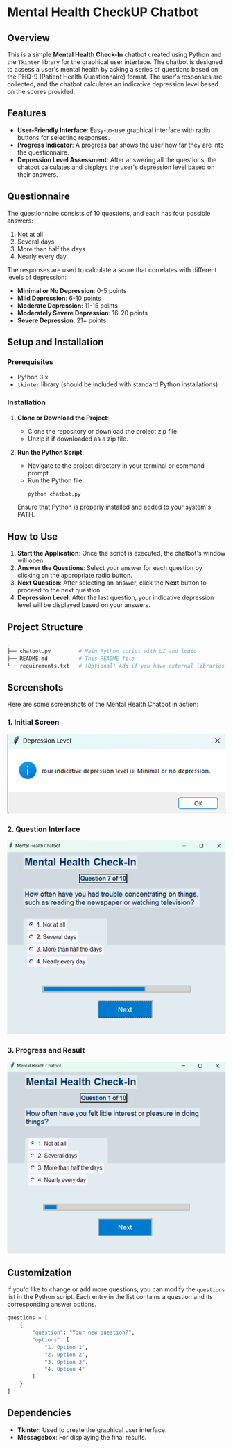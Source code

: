 # Mental Health CheckUP Chatbot

## Overview

This is a simple **Mental Health Check-In** chatbot created using Python and the `Tkinter` library for the graphical user interface. The chatbot is designed to assess a user's mental health by asking a series of questions based on the PHQ-9 (Patient Health Questionnaire) format. The user's responses are collected, and the chatbot calculates an indicative depression level based on the scores provided.

## Features

- **User-Friendly Interface**: Easy-to-use graphical interface with radio buttons for selecting responses.
- **Progress Indicator**: A progress bar shows the user how far they are into the questionnaire.
- **Depression Level Assessment**: After answering all the questions, the chatbot calculates and displays the user's depression level based on their answers.

## Questionnaire

The questionnaire consists of 10 questions, and each has four possible answers:
1. Not at all
2. Several days
3. More than half the days
4. Nearly every day

The responses are used to calculate a score that correlates with different levels of depression:
- **Minimal or No Depression**: 0-5 points
- **Mild Depression**: 6-10 points
- **Moderate Depression**: 11-15 points
- **Moderately Severe Depression**: 16-20 points
- **Severe Depression**: 21+ points

## Setup and Installation

### Prerequisites

- Python 3.x
- `tkinter` library (should be included with standard Python installations)

### Installation

1. **Clone or Download the Project**: 
   - Clone the repository or download the project zip file.
   - Unzip it if downloaded as a zip file.

2. **Run the Python Script**:
   - Navigate to the project directory in your terminal or command prompt.
   - Run the Python file:
     ```bash
     python chatbot.py
     ```

   Ensure that Python is properly installed and added to your system's PATH.

## How to Use

1. **Start the Application**: Once the script is executed, the chatbot's window will open.
2. **Answer the Questions**: Select your answer for each question by clicking on the appropriate radio button.
3. **Next Question**: After selecting an answer, click the **Next** button to proceed to the next question.
4. **Depression Level**: After the last question, your indicative depression level will be displayed based on your answers.

## Project Structure

```bash
.
├── chatbot.py         # Main Python script with UI and logic
├── README.md          # This README file
└── requirements.txt   # (Optional) Add if you have external libraries
```

## Screenshots

Here are some screenshots of the Mental Health Chatbot in action:

### 1. Initial Screen

![Initial Screen](./Images/Screenshot%202024-09-05%20172036.png)

### 2. Question Interface

![Question Interface](./Images/Screenshot%202024-09-05%20172025.png)

### 3. Progress and Result

![Progress and Result](./Images/Screenshot%202024-09-05%20172011.png)


## Customization

If you'd like to change or add more questions, you can modify the `questions` list in the Python script. Each entry in the list contains a question and its corresponding answer options.

```python
questions = [
    {
        "question": "Your new question?",
        "options": [
            "1. Option 1",
            "2. Option 2",
            "3. Option 3",
            "4. Option 4"
        ]
    }
]
```

## Dependencies

- **Tkinter**: Used to create the graphical user interface.
- **Messagebox**: For displaying the final results.

